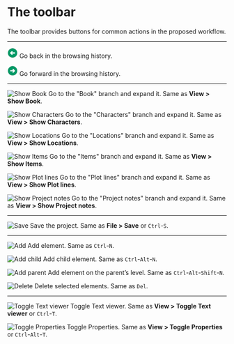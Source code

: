 # The toolbar

The toolbar provides buttons for common actions in the proposed
workflow.

------------------------------------------------------------------------

![Go back](_images/goBack.png) Go back in the browsing history.

![Go forward](_images/goForward.png) Go forward in the browsing history.

------------------------------------------------------------------------

![Show Book](_images/viewBook.png) Go to the "Book" branch and expand
it. Same as **View \> Show Book**.

![Show Characters](_images/viewCharacters.png) Go to the "Characters"
branch and expand it. Same as **View \> Show Characters**.

![Show Locations](_images/viewLocations.png) Go to the "Locations"
branch and expand it. Same as **View \> Show Locations**.

![Show Items](_images/viewItems.png) Go to the "Items" branch and expand
it. Same as **View \> Show Items**.

![Show Plot lines](_images/viewArcs.png) Go to the "Plot lines" branch
and expand it. Same as **View \> Show Plot lines**.

![Show Project notes](_images/viewProjectnotes.png) Go to the "Project
notes" branch and expand it. Same as **View \> Show Project notes**.

------------------------------------------------------------------------

![Save](_images/save.png) Save the project. Same as **File \> Save** or
`Ctrl`-`S`.

------------------------------------------------------------------------

![Add](_images/add.png) Add element. Same as `Ctrl`-`N`.

![Add child](_images/addChild.png) Add child element. Same as
`Ctrl`-`Alt`-`N`.

![Add parent](_images/addParent.png) Add element on the parent’s level.
Same as `Ctrl`-`Alt`-`Shift`-`N`.

![Delete](_images/remove.png) Delete selected elements. Same as `Del`.

------------------------------------------------------------------------

![Toggle Text viewer](_images/viewer.png) Toggle Text viewer. Same as
**View \> Toggle Text viewer** or `Ctrl`-`T`.

![Toggle Properties](_images/properties.png) Toggle Properties. Same as
**View \> Toggle Properties** or `Ctrl`-`Alt`-`T`.
